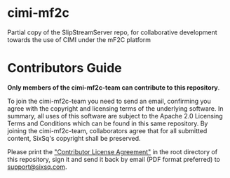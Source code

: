 # cimi-mf2c
Partial copy of the SlipStreamServer repo, for collaborative development towards the use of CIMI under the mF2C platform


# Contributors Guide

**Only members of the cimi-mf2c-team can contribute to this repository**. 

To join the cimi-mf2c-team you need to send an email, confirming you agree with the copyright and licensing terms of the underlying software. In summary, all uses of this software are subject to the Apache 2.0 Licensing Terms and Conditions which can be found in this same repository. By joining the cimi-mf2c-team, collaborators agree that for all submitted content, SixSq's copyright shall be preserved.

Please print the ["Contributor License Agreement"](https://github.com/slipstream/cimi-mf2c/blob/master/Contributor%20License%20Agreement.pdf) in the root directory of this repository, sign it and send it back by email (PDF format preferred) to support@sixsq.com. 
